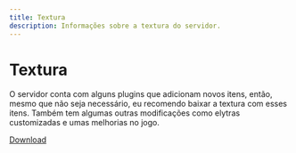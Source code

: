 ```yaml
---
title: Textura
description: Informações sobre a textura do servidor.
---
```


# Textura

O servidor conta com alguns plugins que adicionam novos itens, então, mesmo que não seja necessário, eu recomendo baixar a textura com esses itens. Também tem algumas outras modificações como elytras customizadas e umas melhorias no jogo.


[Download](https://surredstone.fun/resourcepack/1.0/SurredTexture.zip)
